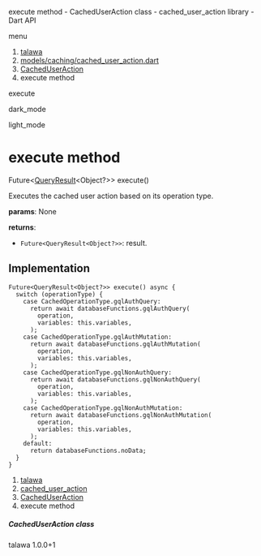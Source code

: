 




execute method - CachedUserAction class - cached\_user\_action library - Dart API







menu

1. [talawa](../../index.html)
2. [models/caching/cached\_user\_action.dart](../../models_caching_cached_user_action/models_caching_cached_user_action-library.html)
3. [CachedUserAction](../../models_caching_cached_user_action/CachedUserAction-class.html)
4. execute method

execute


dark\_mode

light\_mode




# execute method


Future<[QueryResult](https://pub.dev/documentation/graphql/5.2.0-beta.9/graphql/QueryResult-class.html)<Object?>>
execute()

Executes the cached user action based on its operation type.

**params**:
None

**returns**:

* `Future<QueryResult<Object?>>`: result.

## Implementation

```
Future<QueryResult<Object?>> execute() async {
  switch (operationType) {
    case CachedOperationType.gqlAuthQuery:
      return await databaseFunctions.gqlAuthQuery(
        operation,
        variables: this.variables,
      );
    case CachedOperationType.gqlAuthMutation:
      return await databaseFunctions.gqlAuthMutation(
        operation,
        variables: this.variables,
      );
    case CachedOperationType.gqlNonAuthQuery:
      return await databaseFunctions.gqlNonAuthQuery(
        operation,
        variables: this.variables,
      );
    case CachedOperationType.gqlNonAuthMutation:
      return await databaseFunctions.gqlNonAuthMutation(
        operation,
        variables: this.variables,
      );
    default:
      return databaseFunctions.noData;
  }
}
```

 


1. [talawa](../../index.html)
2. [cached\_user\_action](../../models_caching_cached_user_action/models_caching_cached_user_action-library.html)
3. [CachedUserAction](../../models_caching_cached_user_action/CachedUserAction-class.html)
4. execute method

##### CachedUserAction class





talawa
1.0.0+1






